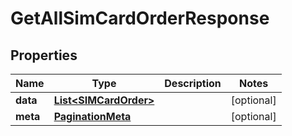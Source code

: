 

# GetAllSimCardOrderResponse


## Properties

Name | Type | Description | Notes
------------ | ------------- | ------------- | -------------
**data** | [**List&lt;SIMCardOrder&gt;**](SIMCardOrder.md) |  |  [optional]
**meta** | [**PaginationMeta**](PaginationMeta.md) |  |  [optional]



